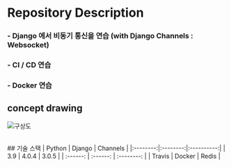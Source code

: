 # Repository Description
### - Django 에서 비동기 통신을 연습 (with Django Channels : Websocket)
### - CI / CD 연습
### - Docker 연습

## concept drawing
![구상도](https://user-images.githubusercontent.com/91510831/176613470-e41d8344-1350-4e8d-8550-0fb1bde48875.png)

<br>
## 기술 스택
|  Python  |  Django  |  Channels  |
|:--------:|:--------:|:----------:|
|   3.9    |  4.0.4   |   3.0.5    |
| :------: | :------: | :--------: |
|  Travis  |  Docker  |   Redis    |
